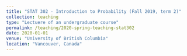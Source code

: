 ```yaml
---
title: "STAT 302 - Introduction to Probability (Fall 2019, term 2)"
collection: teaching
type: "Lectuere of an undergraduate course"
permalink: /teaching/2020-spring-teaching-stat302
date: 2020-01-01
venue: "University of British Columbia"
location: "Vancouver, Canada"
---
```


